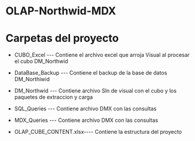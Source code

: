 # OLAP-Northwid-MDX


# Carpetas del proyecto 

- CUBO_Excel --- Contiene el archivo excel que arroja Visual al procesar el cubo DM_Northwid  

- DataBase_Backup ---  Contiene el backup de la base de datos DM_Northiwid  

- DM_Northwid --- Contiene archivo Sln de visual con el cubo y los paquetes de extraccion y carga 

-  SQL_Queries --- Contiene archivo DMX con las consultas 

- MDX_Queries --- Contiene archivo DMX con las consultas 

- OLAP_CUBE_CONTENT.xlsx---- Contiene la estructura del proyecto 
